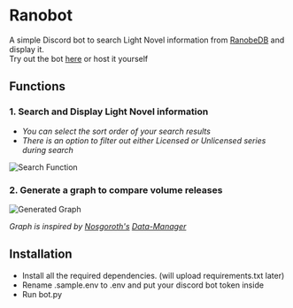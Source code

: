 # Ranobot
A simple Discord bot to search Light Novel information from [RanobeDB](https://ranobedb.org) and display it.  
Try out the bot [here](https://discord.com/oauth2/authorize?client_id=1400132537757732965&permissions=274878023680&integration_type=0&scope=bot) or host it yourself

## Functions
### 1. Search and Display Light Novel information

- *You can select the sort order of your search results*
- *There is an option to filter out either Licensed or Unlicensed series during search*

![Search Function](https://i.ibb.co/xSp7yvvh/Discord-Ux3-Y8ki-MCt.png)

### 2. Generate a graph to compare volume releases
![Generated Graph](https://i.ibb.co/SWpmm03/Screenshot-2025-08-07-160622.png)

*Graph is inspired by [Nosgoroth's](https://github.com/Nosgoroth/) [Data-Manager](https://github.com/Nosgoroth/data-manager)*

## Installation
- Install all the required dependencies. (will upload requirements.txt later)
- Rename .sample.env to .env and put your discord bot token inside
- Run bot.py

